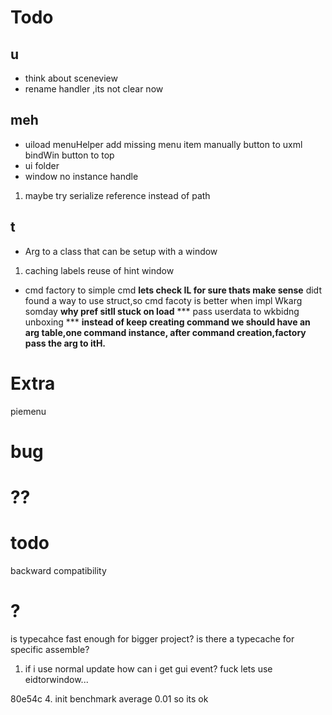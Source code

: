 # Todo
## u
<!-- 1. oh i need a project specific keyset also adtional keymap -->
<!-- 2. additional layer map -->
<!-- 3. same layer combination -->
<!-- logger first -->
<!-- 1. wkmanger remake -->
 <!-- - handle keycode and raw key inside manager -->
 <!-- - build tree inside manager -->
  
 <!-- - settings -->
 <!-- - window and input handle, who to who?? -->
<!-- *** hideflag wont work for first time it created fixed, import is ok, only happened when mannually delay*** -->
- think about sceneview
- rename handler ,its not clear now
## meh
- uiload
menuHelper add missing menu item manually
button to uxml
bindWin button to top
- ui folder
- window no instance handle
1. maybe try serialize reference instead of path
## t
- Arg to a class that can be setup with a window
1. caching labels reuse of hint window
- cmd factory to simple cmd **lets check IL for sure thats make sense** didt found a way to use struct,so cmd facoty is better when impl Wkarg somday
**why pref sitll stuck on load**
*** pass userdata to wkbidng unboxing ***
**instead of keep creating command we should have an arg table,one command instance, after command creation,factory pass the arg to itH.**
<!-- 2.optimize format layer hints -->
<!-- 2. when lost focus of whichkey window ,unity will lost focus too. -->
<!-- 3. check for duplicated key. -->
<!-- 4. change arg to string[] -->
<!-- 5. check keycode length to exclude unwanted keys -->
<!-- 6. upper case key -->
<!-- 8. layer refector -->
<!-- 9. show hint -->
<!-- 12. setting followmosue -->
<!-- 15. overRideshowHints -->
<!-- 16. Refesh? -->
<!-- 17.window data to static, init data and calculate lineheight, invoke by whichkey, -->
<!-- 12. set set Hint Window Size Correctly -->
<!-- 13. setting  -->
<!-- 14. space -->
<!-- 10. change root -->
<!-- 7. Sep settings and manager? do i really need it?Yes!! -->
<!-- 1.wrapper class for setting and preference -->
<!-- 2.LoadSetting -->

<!-- 1. mkhdl complete to reset; -->
<!-- 1. refactor wk manger -->
<!-- 1. rewite list get -->
<!-- 1. try fonts; -->
<!-- GetHints -->
<!-- UI -->
<!-- 4. defualt value interface -->
<!-- setting  -->
<!-- dropdown size -->
<!-- attributes to ignre factory -->
<!-- bind window -->
<!-- change root -->
<!-- keyset use wkkey -->
<!-- keyset to struct -->

<!-- asset using keystruct -->


<!-- make bind label a template -->
<!-- method attribute static with no arg -->
<!-- method command -->
<!-- - scene -->
  <!-- - scene use active transform -->
  <!-- - scene object and asset object -->
  <!-- - maybe use one dataholder -->


<!-- 1. benchmarking cached window -->
<!-- 2. keynode encapsulate and clear after init -->
<!-- 2. assets auto focus on project view -->
<!-- 2. project settings (test Array) -->
<!-- 2. folder manager -->
<!-- 3. scene manager -->
<!-- 14. static format layer hints -->
<!-- 13. follow mouse on change -->
<!-- 11. better way to find duplicated key=> bind win serach table -->
<!-- 5. abstract the window ,there should be a window ref in manager -->
<!-- 1. window instance ref should get from manger:Assethandler -->
<!-- 2. mk hdl and manager ,hdl as an abstarct base -->
<!-- 2. ?active by keyseq<br> -->
<!-- 5. lineheight -->
<!-- 6. keycode ext to util -->
<!-- *** a wrapper is bad for gc, also may lose some reAference,so is intend to repalce json,so lets just edit yaml *** -->
<!-- *** wk to static class singleton to manager *** -->
# Extra
piemenu
# bug
<!-- key interception failed, key up -->
<!-- not handle shift when binding -->
<!-- assetNavdata so no biding -->
<!-- window doesnot close -->
<!-- ?? prefab is gameobject? -->
# ??
<!-- setting ui stuck why? -->
<!-- keybing use int or keycode to char? -->
<!-- !todo tree -->
<!-- !!!!benchmark  chached 0.01 not cached 0.04 -->
<!-- !!! load :list vs array for reloading? -->
<!-- cmdtype??? -->
<!-- Wkint? -->
<!-- check for list that can switch to array -->
# todo 
<!-- UI Elements cant calculate actual size properly(01245f7a) -->
backward compatibility
<!-- Command mode design pattern -->
<!-- Decouple whichkey to wkmanager and wksetting
maybe go on.. decouple wkmanger to keymanager -->
<!-- show window to delegate so user can customize by them self -->
<!-- a tool that get all menuitem -->
# ?
is typecahce fast enough for bigger project? is there a typecache for specific assemble?
1. if i use normal update how can i get gui event?  fuck lets use eidtorwindow...
<!-- 2. have to think through about layer hints,is sb really good? after sethints the hints can be clear -->
<!-- 3. Maybe Add a setting ,let user choose between sting array and list,it beauty and speed -->
<!-- 4. mkhdl Reset VS Complete? i fogot why i use complete... -->
<!-- wk pref property getter if null create instance? no need.  -->
80e54c
4. init benchmark average 0.01 so its ok
<!-- 5. command arg or cmd factory? command arg or cmd factory? command arg or cmd factory? command arg or cmd factory? -->
